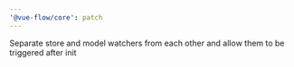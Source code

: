 ```yaml
---
'@vue-flow/core': patch
---
```


Separate store and model watchers from each other and allow them to be triggered after init
